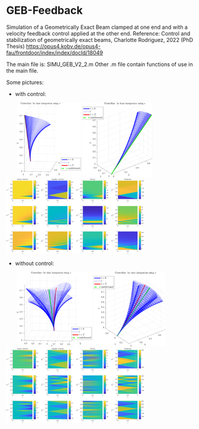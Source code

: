 # GEB-Feedback
Simulation of a Geometrically Exact Beam clamped at one end and with a velocity feedback control applied at the other end.
Reference: Control and stabilization of geometrically exact beams, Charlotte Rodriguez, 2022 (PhD Thesis)
https://opus4.kobv.de/opus4-fau/frontdoor/index/index/docId/18049

The main file is: SIMU_GEB_V2_2.m
Other .m file contain functions of use in the main file.

Some pictures:
* with control:

&nbsp;&nbsp;&nbsp;&nbsp;&nbsp;&nbsp; <img src="pic/Orient1_CENTERL_len1_nonlin_closeTransp_TSolve.png" alt="Orient1_CENTERL_len1_nonlin_closeTransp_TSolve" height="200"/> <img src="pic/Orient2_CENTERL_len1_nonlin_closeTransp_TSolve.png" alt="Orient2_CENTERL_len1_nonlin_closeTransp_TSolve" height="200"/> &nbsp;&nbsp;&nbsp;&nbsp;&nbsp;&nbsp; <img src="pic/SOLY_len1_nonlin_closeTransp.png" alt="SOLY_len1_nonlin_closeTransp" height="200"/>

* without control:

&nbsp;&nbsp;&nbsp;&nbsp;&nbsp;&nbsp; <img src="pic/no-fb/Orient1_CENTERL_len1_nonlin_closeTransp_TSolve.png" alt="Orient1_CENTERL_len1_nonlin_closeTransp_TSolve" height="200"/> <img src="pic/no-fb/Orient2_CENTERL_len1_nonlin_closeTransp_TSolve.png" alt="Orient2_CENTERL_len1_nonlin_closeTransp_TSolve" height="200"/> &nbsp;&nbsp;&nbsp;&nbsp;&nbsp;&nbsp; <img src="pic/no-fb/SOLY_len1_nonlin_closeTransp.png" alt="SOLY_len1_nonlin_closeTransp" height="200"/>
